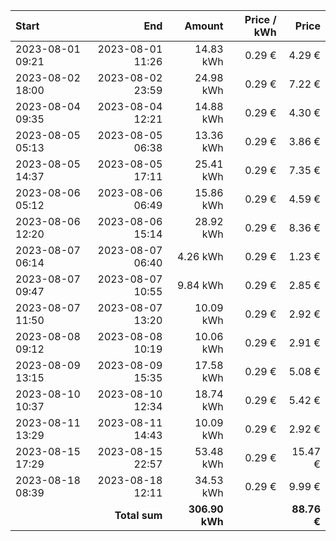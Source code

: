 | Start            |              End |         Amount | Price / kWh |       Price |
| :--------------- | ---------------: | -------------: | ----------: | ----------: |
| 2023-08-01 09:21 | 2023-08-01 11:26 |      14.83 kWh |      0.29 € |      4.29 € |
| 2023-08-02 18:00 | 2023-08-02 23:59 |      24.98 kWh |      0.29 € |      7.22 € |
| 2023-08-04 09:35 | 2023-08-04 12:21 |      14.88 kWh |      0.29 € |      4.30 € |
| 2023-08-05 05:13 | 2023-08-05 06:38 |      13.36 kWh |      0.29 € |      3.86 € |
| 2023-08-05 14:37 | 2023-08-05 17:11 |      25.41 kWh |      0.29 € |      7.35 € |
| 2023-08-06 05:12 | 2023-08-06 06:49 |      15.86 kWh |      0.29 € |      4.59 € |
| 2023-08-06 12:20 | 2023-08-06 15:14 |      28.92 kWh |      0.29 € |      8.36 € |
| 2023-08-07 06:14 | 2023-08-07 06:40 |       4.26 kWh |      0.29 € |      1.23 € |
| 2023-08-07 09:47 | 2023-08-07 10:55 |       9.84 kWh |      0.29 € |      2.85 € |
| 2023-08-07 11:50 | 2023-08-07 13:20 |      10.09 kWh |      0.29 € |      2.92 € |
| 2023-08-08 09:12 | 2023-08-08 10:19 |      10.06 kWh |      0.29 € |      2.91 € |
| 2023-08-09 13:15 | 2023-08-09 15:35 |      17.58 kWh |      0.29 € |      5.08 € |
| 2023-08-10 10:37 | 2023-08-10 12:34 |      18.74 kWh |      0.29 € |      5.42 € |
| 2023-08-11 13:29 | 2023-08-11 14:43 |      10.09 kWh |      0.29 € |      2.92 € |
| 2023-08-15 17:29 | 2023-08-15 22:57 |      53.48 kWh |      0.29 € |     15.47 € |
| 2023-08-18 08:39 | 2023-08-18 12:11 |      34.53 kWh |      0.29 € |      9.99 € |
|                  |    **Total sum** | **306.90 kWh** |             | **88.76 €** |